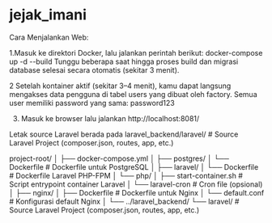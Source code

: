 # jejak_imani


Cara Menjalankan Web:



1.Masuk ke direktori Docker, lalu jalankan perintah berikut:
  docker-compose up -d --build
  Tunggu beberapa saat hingga proses build dan migrasi database selesai secara otomatis (sekitar 3 menit).

  2 Setelah kontainer aktif (sekitar 3–4 menit), kamu dapat langsung mengakses data pengguna di tabel users yang dibuat oleh factory.
Semua user memiliki password yang sama: password123 

3. Masuk ke browser lalu jalankan http://localhost:8081/

Letak source Laravel berada pada laravel_backend/laravel/ # Source Laravel Project (composer.json, routes, app, etc.)





project-root/
│
├── docker-compose.yml
│
├── postgres/
│   └── Dockerfile         # Dockerfile untuk PostgreSQL
│
├── laravel/
│   └── Dockerfile         # Dockerfile Laravel PHP-FPM
│   └── php/
│       ├── start-container.sh    # Script entrypoint container Laravel
│       └── laravel-cron          # Cron file (opsional)
│
├── nginx/
│   ├── Dockerfile          # Dockerfile untuk Nginx
│   └── default.conf        # Konfigurasi default Nginx
│
└── ../laravel_backend/
    └── laravel/            # Source Laravel Project (composer.json, routes, app, etc.)
